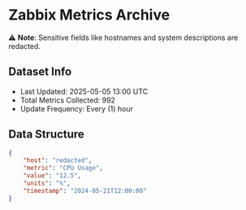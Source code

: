 # Zabbix Metrics Archive

⚠️ **Note**: Sensitive fields like hostnames and system descriptions are redacted.

## Dataset Info
- Last Updated: 2025-05-05 13:00 UTC
- Total Metrics Collected: 992
- Update Frequency: Every (1) hour

## Data Structure
```json
{
    "host": "redacted",
    "metric": "CPU Usage",
    "value": "12.5",
    "units": "%",
    "timestamp": "2024-05-21T12:00:00"
}
```
